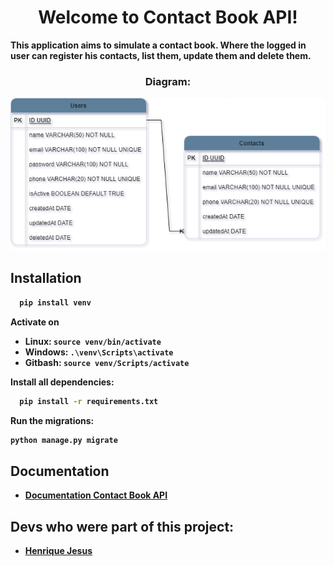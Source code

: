 <h1 align="center">Welcome to <strong>Contact Book API!<strong></h1>

This application aims to simulate a contact book. Where the logged in user can register his contacts, list them, update them and delete them.

<h3 align="center">Diagram:</h3>

![Library](Contact-Book-diagram.png)

<h2>Installation</h2>

```bash
  pip install venv
```

Activate on

- Linux: `source venv/bin/activate`
- Windows: `.\venv\Scripts\activate`
- Gitbash: `source venv/Scripts/activate`

Install all dependencies:

```bash
  pip install -r requirements.txt
```

Run the migrations:

```bash
python manage.py migrate
```

## Documentation

- [Documentation Contact Book API](https://henriquejesus128.github.io/Documentation-Contact-Book-API/)

## Devs who were part of this project:

- [Henrique Jesus](https://www.linkedin.com/in/henrique-jesus128/)

